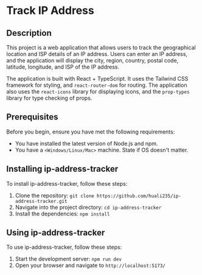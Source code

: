 # Track IP Address

## Description

This project is a web application that allows users to track the geographical location and ISP details of an IP address. Users can enter an IP address, and the application will display the city, region, country, postal code, latitude, longitude, and ISP of the IP address.

The application is built with React + TypeScript. It uses the Tailwind CSS framework for styling, and `react-router-dom` for routing. The application also uses the `react-icons` library for displaying icons, and the `prop-types` library for type checking of props.

## Prerequisites

Before you begin, ensure you have met the following requirements:

- You have installed the latest version of Node.js and npm.
- You have a `<Windows/Linux/Mac>` machine. State if OS doesn't matter.

## Installing ip-address-tracker

To install ip-address-tracker, follow these steps:

1. Clone the repository: `git clone https://github.com/huali235/ip-address-tracker.git`
2. Navigate into the project directory: `cd ip-address-tracker`
3. Install the dependencies: `npm install`

## Using ip-address-tracker

To use ip-address-tracker, follow these steps:

1. Start the development server: `npm run dev`
2. Open your browser and navigate to `http://localhost:5173/`
